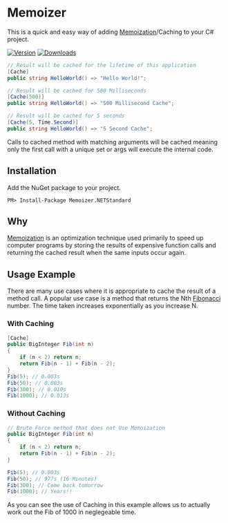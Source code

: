# Memoizer

This is a quick and easy way of adding [Memoization](https://en.wikipedia.org/wiki/Memoization)/Caching to your C# project.

[![Version](https://img.shields.io/nuget/vpre/Memoizer.NETStandard.svg)](https://www.nuget.org/packages/Memoizer.NETStandard)
[![Downloads](https://img.shields.io/nuget/dt/Memoizer.NETStandard.svg)](https://www.nuget.org/packages/Memoizer.NETStandard)

```csharp
// Result will be cached for the lifetime of this application
[Cache]
public string HelloWorld() => "Hello World!";

// Result will be cached for 500 Milliseconds
[Cache(500)]
public string HelloWorld() => "500 Millisecond Cache";

// Result will be cached for 5 seconds
[Cache(5, Time.Second)]
public string HelloWorld() => "5 Second Cache";

```

Calls to cached method with matching arguments will be cached meaning only the first call with a unique set or args will execute the internal code.

## Installation

Add the NuGet package to your project.

```
PM> Install-Package Memoizer.NETStandard
```


## Why

[Memoization](https://en.wikipedia.org/wiki/Memoization) is an optimization technique used primarily to speed up computer programs by storing the results of expensive function calls and returning the cached result when the same inputs occur again.

## Usage Example

There are many use cases where it is appropriate to cache the result of a method call.  A popular use case is a method that returns the Nth [Fibonacci](https://en.wikipedia.org/wiki/Fibonacci) number.  The time taken increases exponentially as you increase N.

### With Caching
```csharp
[Cache]
public BigInteger Fib(int n)
{
    if (n < 2) return n;
    return Fib(n - 1) + Fib(n - 2);
}
Fib(5); // 0.003s
Fib(50); // 0.003s
Fib(300); // 0.010s
Fib(1000); // 0.013s
```

### Without Caching
```csharp
// Brute Force method that does not Use Memoization
public BigInteger Fib(int n)
{
    if (n < 2) return n;
    return Fib(n - 1) + Fib(n - 2);
}

Fib(5); // 0.003s
Fib(50); // 977s (16 Minutes)
Fib(300); // Come back tomorrow
Fib(1000); // Years!!

```

As you can see the use of Caching in this example allows us to actually work out the Fib of 1000 in neglegeable time.
